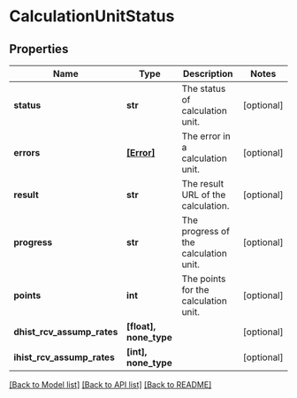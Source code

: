 # CalculationUnitStatus


## Properties
Name | Type | Description | Notes
------------ | ------------- | ------------- | -------------
**status** | **str** | The status of calculation unit. | [optional] 
**errors** | [**[Error]**](Error.md) | The error in a calculation unit. | [optional] 
**result** | **str** | The result URL of the calculation. | [optional] 
**progress** | **str** | The progress of the calculation unit. | [optional] 
**points** | **int** | The points for the calculation unit. | [optional] 
**dhist_rcv_assump_rates** | **[float], none_type** |  | [optional] 
**ihist_rcv_assump_rates** | **[int], none_type** |  | [optional] 

[[Back to Model list]](../README.md#documentation-for-models) [[Back to API list]](../README.md#documentation-for-api-endpoints) [[Back to README]](../README.md)


